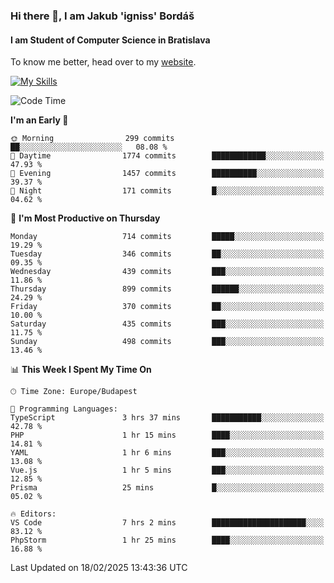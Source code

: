 ### Hi there 👋, I am Jakub 'igniss' Bordáš

#### I am Student of Computer Science in Bratislava
To know me better, head over to my [website](https://bordas.sk).

[![My Skills](https://skillicons.dev/icons?i=js,typescript,html,css,figma,svelte,vue,next,postgresql,nest,express,nodejs)](https://bordas.sk)


<!--START_SECTION:waka-->
![Code Time](http://img.shields.io/badge/Code%20Time-1%2C686%20hrs%2046%20mins-blue)

**I'm an Early 🐤** 

```text
🌞 Morning                299 commits         ██░░░░░░░░░░░░░░░░░░░░░░░   08.08 % 
🌆 Daytime                1774 commits        ████████████░░░░░░░░░░░░░   47.93 % 
🌃 Evening                1457 commits        ██████████░░░░░░░░░░░░░░░   39.37 % 
🌙 Night                  171 commits         █░░░░░░░░░░░░░░░░░░░░░░░░   04.62 % 
```
📅 **I'm Most Productive on Thursday** 

```text
Monday                   714 commits         █████░░░░░░░░░░░░░░░░░░░░   19.29 % 
Tuesday                  346 commits         ██░░░░░░░░░░░░░░░░░░░░░░░   09.35 % 
Wednesday                439 commits         ███░░░░░░░░░░░░░░░░░░░░░░   11.86 % 
Thursday                 899 commits         ██████░░░░░░░░░░░░░░░░░░░   24.29 % 
Friday                   370 commits         ██░░░░░░░░░░░░░░░░░░░░░░░   10.00 % 
Saturday                 435 commits         ███░░░░░░░░░░░░░░░░░░░░░░   11.75 % 
Sunday                   498 commits         ███░░░░░░░░░░░░░░░░░░░░░░   13.46 % 
```


📊 **This Week I Spent My Time On** 

```text
🕑︎ Time Zone: Europe/Budapest

💬 Programming Languages: 
TypeScript               3 hrs 37 mins       ███████████░░░░░░░░░░░░░░   42.78 % 
PHP                      1 hr 15 mins        ████░░░░░░░░░░░░░░░░░░░░░   14.81 % 
YAML                     1 hr 6 mins         ███░░░░░░░░░░░░░░░░░░░░░░   13.08 % 
Vue.js                   1 hr 5 mins         ███░░░░░░░░░░░░░░░░░░░░░░   12.85 % 
Prisma                   25 mins             █░░░░░░░░░░░░░░░░░░░░░░░░   05.02 % 

🔥 Editors: 
VS Code                  7 hrs 2 mins        █████████████████████░░░░   83.12 % 
PhpStorm                 1 hr 25 mins        ████░░░░░░░░░░░░░░░░░░░░░   16.88 % 
```


 Last Updated on 18/02/2025 13:43:36 UTC
<!--END_SECTION:waka-->
